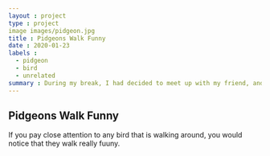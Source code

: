 ```yaml
---
layout : project
type : project
image images/pidgeon.jpg
title : Pidgeons Walk Funny
date : 2020-01-23
labels :
  - pidgeon
  - bird
  - unrelated
summary : During my break, I had decided to meet up with my friend, and I had to wait for him finish his work. While waiting, I became friends with pidgeons!
---
```

## Pidgeons Walk Funny
If you pay close attention to any bird that is walking around, you would notice that they walk really fuuny. 
